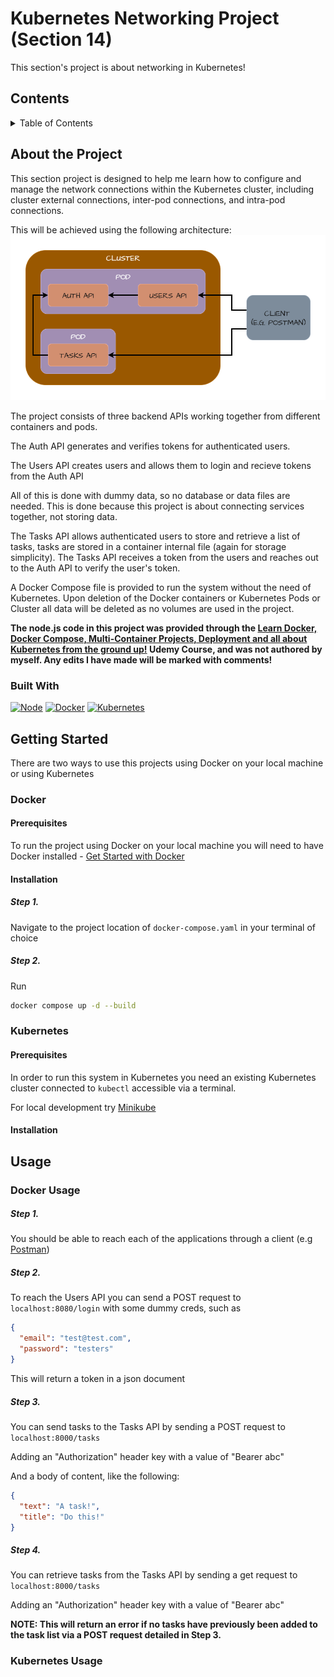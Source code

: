 

# Kubernetes Networking Project (Section 14)
This section's project is about networking in Kubernetes!

## Contents
<details>
  <summary>Table of Contents</summary>
  <ol>
    <li>
      <a href="#about-the-project">About The Project</a>
      <ul>
        <li><a href="#built-with">Built With</a></li>
      </ul>
    </li>
    <li>
      <a href="#getting-started">Getting Started</a>
      <ul>
        <li><a href="#docker">Docker</a>
          <ul>
            <li><a href="#prerequisites">Prerequisites</a></li>
            <li><a href="#installation">Installation</a></li>
          </ul>
        </li>
        <li><a href="#kubernetes">Kubernetes</a>
          <ul>
            <li><a href="#prerequisites">Prerequisites</a></li>
            <li><a href="#installation">Installation</a></li>
          </ul>
        </li>
      </ul>
    </li>
    <li><a href="#usage">Usage</a>
      <ul>
        <li><a href="#docker-usage">Docker Usage</a></li>
        <li><a href="#kubernetes-usage">Kubernetes Usage</a></li>
      </ul>
    </li>
  </ol>
</details>

## About the Project
This section project is designed to help me learn how to configure and manage the network connections within the Kubernetes cluster, including cluster external connections, inter-pod connections, and intra-pod connections.

This will be achieved using the following architecture:
![Architecture](/docs/images/kub-network-architecture.png)

The project consists of three backend APIs working together from different containers and pods.

The Auth API generates and verifies tokens for authenticated users.

The Users API creates users and allows them to login and recieve tokens from the Auth API

All of this is done with dummy data, so no database or data files are needed. This is done because this project is about connecting services together, not storing data.

The Tasks API allows authenticated users to store and retrieve a list of tasks, tasks are stored in a container internal file (again for storage simplicity). The Tasks API receives a token from the users and reaches out to the Auth API to verify the user's token.

A Docker Compose file is provided to run the system without the need of Kubernetes. Upon deletion of the Docker containers or Kubernetes Pods or Cluster all data will be deleted as no volumes are used in the project.

<strong>The node.js code in this project was provided through the <a href="#" target="_blank">Learn Docker, Docker Compose, Multi-Container Projects, Deployment and all about Kubernetes from the ground up!</a> Udemy Course, and was not authored by myself. Any edits I have made will be marked with comments!</strong>

### Built With
[![Node][Node.js-shield]][Node-url]
[![Docker][docker-shield]][docker-url]
[![Kubernetes][kubernetes-shield]][kubernetes-url]

## Getting Started
There are two ways to use this projects using Docker on your local machine or using Kubernetes

### Docker
#### Prerequisites
To run the project using Docker on your local machine you will need to have Docker installed - <a href="https://docs.docker.com/get-started/get-docker/" target="_blank">Get Started with Docker</a>

#### Installation
##### Step 1. 
Navigate to the project location of `docker-compose.yaml` in your terminal of choice
##### Step 2. 
Run
```sh
docker compose up -d --build
```

### Kubernetes
#### Prerequisites
In order to run this system in Kubernetes you need an existing Kubernetes cluster connected to `kubectl` accessible via a terminal.

For local development try <a href="https://minikube.sigs.k8s.io/docs/start/?arch=%2Fwindows%2Fx86-64%2Fstable%2F.exe+download" target="_blank">Minikube</a>

#### Installation


## Usage
### Docker Usage
##### Step 1. 
You should be able to reach each of the applications through a client (e.g <a href="https://www.postman.com/" target="_blank">Postman</a>)
##### Step 2. 
To reach the Users API you can send a POST request to `localhost:8080/login` with some dummy creds, such as 
```json
{
  "email": "test@test.com",
  "password": "testers"
}
```
This will return a token in a json document
##### Step 3.
You can send tasks to the Tasks API by sending a POST request to `localhost:8000/tasks`

Adding an "Authorization" header key with a value of "Bearer abc"

And a body of content, like the following:

```json
{
  "text": "A task!",
  "title": "Do this!"
}
```
##### Step 4.
You can retrieve tasks from the Tasks API by sending a get request to `localhost:8000/tasks`

Adding an "Authorization" header key with a value of "Bearer abc"

<strong>NOTE: This will return an error if no tasks have previously been added to the task list via a POST request detailed in Step 3.</strong>

### Kubernetes Usage






<!-- ----- Links ----- -->
[product-screenshot]: images/screenshot.png
[Node.js-shield]: https://img.shields.io/badge/node.js-5FA04E?style=for-the-badge&logo=nodedotjs&logoColor=white
[Node-url]: https://nodejs.org/
[docker-shield]: https://img.shields.io/badge/docker-2496ED?style=for-the-badge&logo=docker&logoColor=white
[docker-url]: https://www.docker.com/
[kubernetes-shield]: https://img.shields.io/badge/kubernetes-326CE5?style=for-the-badge&logo=kubernetes&logoColor=white
[kubernetes-url]: https://kubernetes.io/